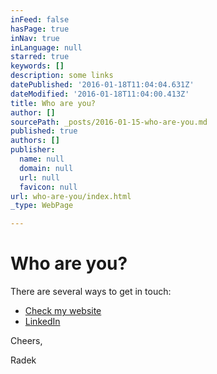 ```yaml
---
inFeed: false
hasPage: true
inNav: true
inLanguage: null
starred: true
keywords: []
description: some links
datePublished: '2016-01-18T11:04:04.631Z'
dateModified: '2016-01-18T11:04:00.413Z'
title: Who are you?
author: []
sourcePath: _posts/2016-01-15-who-are-you.md
published: true
authors: []
publisher:
  name: null
  domain: null
  url: null
  favicon: null
url: who-are-you/index.html
_type: WebPage

---
```

# Who are you?

There are several ways to get in touch:

* [Check my website][0]
* [LinkedIn][1]

Cheers,

Radek

[0]: www.zagwozdka.com
[1]: https://pl.linkedin.com/in/stankiewicz